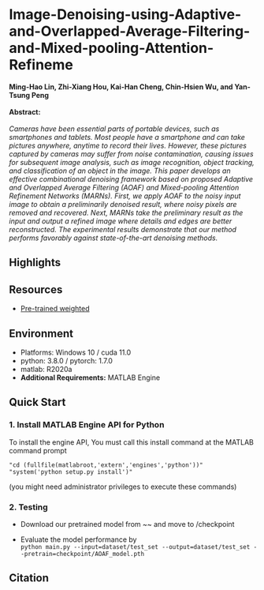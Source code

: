 # Image-Denoising-using-Adaptive-and-Overlapped-Average-Filtering-and-Mixed-pooling-Attention-Refineme
**Ming-Hao Lin, Zhi-Xiang Hou, Kai-Han Cheng, Chin-Hsien Wu, and Yan-Tsung Peng** <br>
<br>
**Abstract:** <br>
<br>
_Cameras have been essential parts of portable devices, such as smartphones and tablets.
Most people have a smartphone and can take pictures anywhere, anytime to record their lives.
However, these pictures captured by cameras may suffer from noise contamination, causing issues for
subsequent image analysis, such as image recognition, object tracking, and classification of an object in
the image. This paper develops an effective combinational denoising framework based on proposed
Adaptive and Overlapped Average Filtering (AOAF) and Mixed-pooling Attention Refinement
Networks (MARNs). First, we apply AOAF to the noisy input image to obtain a preliminarily
denoised result, where noisy pixels are removed and recovered. Next, MARNs take the preliminary
result as the input and output a refined image where details and edges are better reconstructed.
The experimental results demonstrate that our method performs favorably against state-of-the-art
denoising methods._
## Highlights <br>
 
## Resources <br>
* [Pre-trained weighted](https://www.google.com.tw/) <br>

## Environment <br>
*  Platforms: Windows 10  / cuda 11.0 <br>
*  python: 3.8.0 / pytorch: 1.7.0 <br>
*  matlab: R2020a <br>
*  **Additional Requirements:** MATLAB Engine <br>
## Quick Start <br>
<h3> 1. Install MATLAB Engine API for Python </h3>

To install the engine API, You must call this install command at the MATLAB command prompt <br>
```
"cd (fullfile(matlabroot,'extern','engines','python'))"
"system('python setup.py install')"
```
(you might need administrator privileges to execute these commands) <br>

<h3> 2. Testing </h3>

* Download our pretrained model from ~~ and move to /checkpoint <br>

* Evaluate the model performance by <br> 
`python main.py --input=dataset/test_set --output=dataset/test_set --pretrain=checkpoint/AOAF_model.pth`

## Citation <br>
